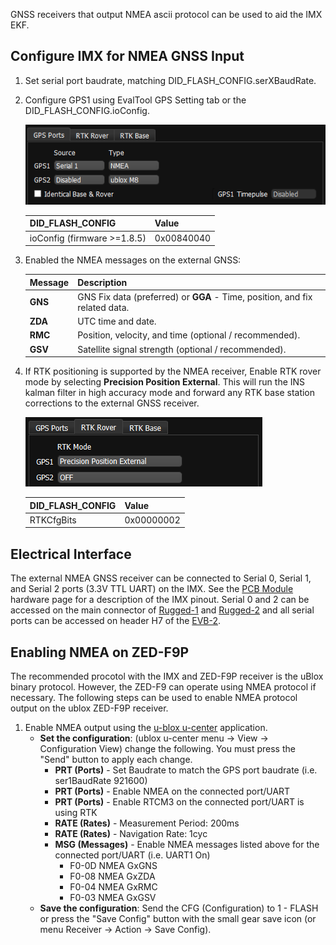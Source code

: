GNSS receivers that output NMEA ascii protocol can be used to aid the IMX EKF.

## Configure IMX for NMEA GNSS Input

1. Set serial port baudrate, matching DID_FLASH_CONFIG.serXBaudRate.

2. Configure GPS1 using EvalTool GPS Setting tab or the DID_FLASH_CONFIG.ioConfig. 

   ![EvalTool GPS NMEA](images/evaltool_gps_nmea.png)

   | DID_FLASH_CONFIG            | Value      |
   | --------------------------- | ---------- |
   | ioConfig (firmware >=1.8.5) | 0x00840040 |

3. Enabled the NMEA messages on the external GNSS:

   | Message | Description                                                  |
   | ------- | ------------------------------------------------------------ |
   | **GNS** | GNS Fix data (preferred) or **GGA** - Time, position, and fix related data. |
   | **ZDA** | UTC time and date.                                           |
   | **RMC** | Position, velocity, and time (optional / recommended).       |
   | **GSV** | Satellite signal strength (optional / recommended).          |

4. If RTK positioning is supported by the NMEA receiver, Enable RTK rover mode by selecting **Precision Position External**.  This will run the INS kalman filter in high accuracy mode and forward any RTK base station corrections to the external GNSS receiver. 

   ![](images/evaltool_gps_f9p_rover.png)

   | DID_FLASH_CONFIG | Value      |
   | ---------------- | ---------- |
   | RTKCfgBits       | 0x00000002 |

## Electrical Interface

The external NMEA GNSS receiver can be connected to Serial 0, Serial 1, and Serial 2 ports (3.3V TTL UART) on the IMX.  See the [PCB Module](../../hardware/module/) hardware page for a description of the IMX pinout.  Serial 0 and 2 can be accessed on the main connector of [Rugged-1](../../hardware/rugged1/) and [Rugged-2](../../hardware/rugged2/) and all serial ports can be accessed on header H7 of the [EVB-2](../../hardware/EVB2/). 

## Enabling NMEA on ZED-F9P

The recommended procotol with the IMX and ZED-F9P receiver is the uBlox binary protocol.  However, the ZED-F9 can operate using NMEA protocol if necessary.  The following steps can be used to enable NMEA protocol output on the ublox ZED-F9P receiver. 

1. Enable NMEA output using the [u-blox u-center]( https://www.u-blox.com/en/product/u-center ) application.  
   - **Set the configuration**: (ublox u-center menu -> View -> Configuration View) change the following.  You must press the "Send" button to apply each change.
     - **PRT (Ports)** - Set Baudrate to match the GPS port baudrate (i.e. ser1BaudRate 921600)
     - **PRT (Ports)** - Enable NMEA on the connected port/UART
     - **PRT (Ports)** - Enable RTCM3 on the connected port/UART is using RTK
     - **RATE (Rates)** - Measurement Period: 200ms
     - **RATE (Rates)** - Navigation Rate: 1cyc
     - **MSG (Messages)** - Enable NMEA messages listed above for the connected port/UART (i.e. UART1 On)
       - F0-0D NMEA GxGNS
       - F0-08 NMEA GxZDA
       - F0-04 NMEA GxRMC
       - F0-03 NMEA GxGSV
   - **Save the configuration**: Send the CFG (Configuration) to 1 - FLASH or press the "Save Config" button with the small gear save icon (or menu Receiver -> Action -> Save Config).